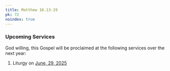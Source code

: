 ```yaml
---
title: Matthew 16.13-19
pk: 72
noindex: true
---
```


### Upcoming Services

God willing, this Gospel will be proclaimed at the following services over the next year:


1. Liturgy on [June, 29, 2025](https://orthocal.info/readings/gregorian/2025/06/29/)
